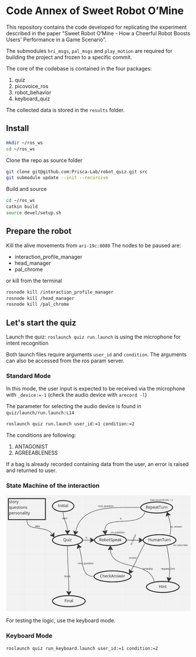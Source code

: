 # Code Annex of Sweet Robot O’Mine

This repository contains the code developed for replicating the experiment described in the paper "Sweet Robot O’Mine - How a Cheerful Robot Boosts Users' Performance in a Game Scenario".

The submodules `hri_msgs`, `pal_msgs` and `play_motion` are required for building the project and frozen to a specific commit.

The core of the codebase is contained in the four packages:
1. quiz
2. picovoice_ros
3. robot_behavior
4. keyboard_quiz

The collected data is stored in the `results` folder.

## Install
```sh
mkdir ~/ros_ws
cd ~/ros_ws
```

Clone the repo as source folder
```sh
git clone git@github.com:Prisca-Lab/robot_quiz.git src
git submodule update --init --recursive
```

Build and source
```sh
cd ~/ros_ws
catkin build
source devel/setup.sh
```

## Prepare the robot

Kill the alive movements from `ari-19c:8080`
The nodes to be paused are:
- interaction_profile_manager
- head_manager
- pal_chrome

or kill from the terminal

```sh
rosnode kill /interaction_profile_manager 
rosnode kill /head_manager
rosnode kill /pal_chrome
```
## Let's start the quiz

Launch the quiz:
`roslaunch quiz run.launch` is using the microphone for intent recognition

Both launch files require arguments `user_id` and `condition`. The arguments can also be accessed from the ros param server.

### Standard Mode
In this mode, the user input is expected to be received via the microphone with `_device:=-1` (check the audio device with `arecord -l`)

The parameter for selecting the audio device is found in `quiz/launch/run.launch:L14`

```sh
roslaunch quiz run.launch user_id:=1 condition:=2
```

The conditions are following:
1. ANTAGONIST
2. AGREEABLENESS

If a bag is already recorded containing data from the user, an error is raised and returned to user.


### State Machine of the interaction
![img](/quiz/data/sm.png)

For testing the logic, use the keyboard mode.

### Keyboard Mode

```sh
roslaunch quiz run_keyboard.launch user_id:=1 condition:=2
```




